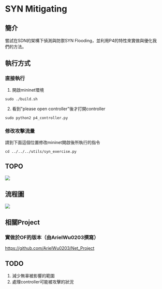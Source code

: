 # SYN Mitigating
## 簡介
  嘗試在SDN的架構下偵測與防禦SYN Flooding，並利用P4的特性來實做與優化我們的方法。
## 執行方式
### 直接執行
1. 開啟mininet環境
```
sudo ./build.sh    
```
2. 看到"please open controller"後才打開controller

```
sudo python2 p4_controller.py    
```
### 修改攻擊流量
請到下面這個位置修改mininet開啟後所執行的指令
```
cd ../../../utils/syn_exercise.py
```
## TOPO
![](https://raw.githubusercontent.com/ting2313/p4-researching/master/src/complex/syn-mitigating/pic/topo.png)
## 流程圖
![](https://raw.githubusercontent.com/ting2313/p4-researching/master/src/complex/syn-mitigating/pic/flow.png)

## 相關Project
### 實做於OF的版本（由ArielWu0203撰寫）
https://github.com/ArielWu0203/Net_Project

## TODO
1. 減少無辜被影響的範圍
2. 處理controller可能被攻擊的狀況
